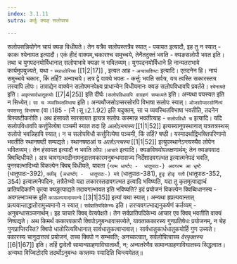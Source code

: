 ```yaml
---
index: 3.1.11
sutra: कर्तुः क्यङ् सलोपश्च

---
```

   सलोपसन्नियोगेन चायं क्यङ विधीयते। तेन यत्रैव सलोपस्तत्रैव स्यात् -  पयायत इत्यादौ, इह तु न स्यात् -  काकः श्येनायत इत्यादौ। एकं हीदं वाक्यम्,चकारश्च समुच्चये, तेनैतदुक्तं भवति -  क्यङसलोपौ भवत इति। तथा च युगपदनयोर्विधानात् सलोपाभावे क्यङा न भवितव्यम्। युगपदनयोर्विधाने हि नान्यतराभावे कार्यमुपयुज्यते, यथा -  `स्थाध्वोरिच्च`  [[1|2|17]] , इत्यत आह -  `अन्वाचशिष्टः` इत्यादि। एतदनेन हि। नायं समुच्चये चकारः, किं तर्हि? अन्वाचये। तत्र द्वे वाक्ये भवतः -  कर्त्तुः भवति सर्वत्र, यत्र त्वस्ति सकारस्तत्र तस्यापि लोपः। तत्राद्येन वाक्येन सलोपमनपेक्ष्य प्राधान्येन विधीयमानः क्यङ सलोपविधावपि प्रवर्तते। `श्येनायते` इति। `अकृत्सार्वधातुकयोः`  [[7|4|25]]  इति दीर्घः।`सलोपविधावपि वाग्रहणं सम्बध्यते` इति। अन्यथा पयस्यत इति न सिध्येत्। `सा च व्यवस्थितविभाषा` इति। अन्यथौजसोऽप्सरसोरपि विभाषा सलोपः स्यात्। `ओजसोप्सरसोर्नित्यं पयसस्तु विभाषया` (वा।185 -  (जै।सू।2.1.92) इति यदुक्तम्, सा च व्यवस्थितविभाषा भवतीति, तदनेन विस्पष्टीकरोति। अथ हंसायते सारसायत इत्यत्र सलोपः कस्मान्न भवतीत्याह -  `सलोपविधौ च` इत्यादि। यदि सलोपविधावपि कर्त्तुरित्येषा पञ्चमी स्यात तदा हि _अलोऽन्त्यस्य_ [[1|1|52]]  इत्यस्यानुपस्थानात् यत्रतत्रस्थस् सलोपो भवन्निहापि स्यात्। न च सलोपविधौ कर्त्तुरित्येषा पञ्चमी, किं तर्हि? षष्ठी। यस्मादर्थाद्विभक्तिपरिणामो भवतीति स्थानषष्ठी सम्पद्यते। स्थानषष्ठआं च _अलोऽन्त्यस्य_ [[1|1|52]]  इत्युपस्थानेऽन्त्यस्यैव लोपेन भवितव्यम्। तेन हंसायत इत्यादौ न भवति लोपः।`आचारे` इत्यादि। क्यङविषयोपलक्षणार्थम्; तेन क्यङपवादः क्विब्दिधीयते। अत्र चावगल्भादीनामनुदात्तमकारमनुबन्धमासज्य निर्देशादवगल्भत इत्यात्मनेपदं भवति, पुनरवल्भादिभ्यो विकल्पेन क्विब् विधीयते, यावता `{गल्भ धार्ष्टए -  धातुपाठः-} अवगल्भ आ धृष्टे` (धातुपाठः-392), `क्लीबृ {अधार्ष्टए -  धातुपाठः-) मदे` (धातुपाठः-381), `हुडृ होडृ गतौ` (धातुपाठः-352, 354) इत्यात्मनेपदिनः, तत्रैतेभ्यो यदा लकारस्तदावगल्भत इत्यादि भविष्यति, यदा तु कृतमुत्पाद्याचं प्रातिपदिकानि कृत्वा क्यङुत्पाद्यते तदावगल्भायत इति भविष्यति? इदं प्रयोजनं विकल्पेन क्विब्विधानस्य -  अवगल्भाञ्चक्र इति `कास्प्रत्ययादाममन्त्रे`  [[3|1|35]]  इत्यां यथा स्यात्। अन्यथा ह्रप्रत्ययान्तात् प्रत्ययान्ताद्धातोरामुच्यमानो न स्यात्। `सर्वप्रातिपदिकेभ्यः` इति। तरप्यवगल्भाद्यनुकर्षणं कर्तव्यम् -  अनुबन्धासञ्जनार्थम्। इह चाचारे क्विब् वेत्यपेक्षते। तेन सर्वप्रातिपदिकेभ्य आचार एव क्विब् भवतीति वाक्यं निष्पद्यते। अथ किमर्थं ककारपकारौ क्विपोऽनुबन्धावासज्येते, यावताककारस्य गुणप्रतिषेधः प्रयोजनम्, न चेह गुणप्राप्तिरस्ति? क्विपो धातोरित्यविधानात् सार्वधातुकत्वाभावात्। सार्वधातुकार्धधातुकयोर्हि गुण उच्यते। पकारस्य चानुदात्तत्वं प्रयोजनं, तच्च क्विपो न सम्भवति; अनच्कत्वात्, सर्वलोपित्वाच्च _वेरपृक्तस्य_ [[6|1|67]]  इति। तर्हि द्वावेतौ सामान्यग्रहणाविघातार्थौ, न; अन्यतरेणैव सामान्यग्रहणाविघातस्य सिद्धत्वात। अन्यथा विज्विटोरपि तदर्थोऽनुबन्धः कत्र्तव्यः स्यादिति चिन्त्यमेतत्॥